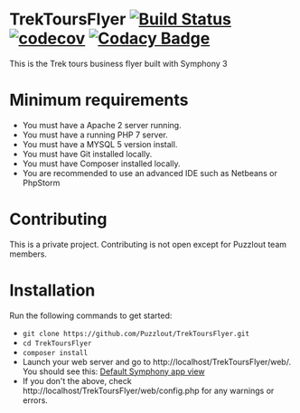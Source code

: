 # TrekToursFlyer [![Build Status](https://travis-ci.org/Puzzlout/TrekToursFlyer.svg?branch=master)](https://travis-ci.org/Puzzlout/TrekToursFlyer) [![codecov](https://codecov.io/gh/Puzzlout/TrekToursFlyer/branch/master/graph/badge.svg)](https://codecov.io/gh/Puzzlout/TrekToursFlyer) [![Codacy Badge](https://api.codacy.com/project/badge/Grade/2decfe7a882545048474071f3be171be)](https://www.codacy.com/app/Puzzlout/TrekToursFlyer?utm_source=github.com&amp;utm_medium=referral&amp;utm_content=Puzzlout/TrekToursFlyer&amp;utm_campaign=Badge_Grade)

This is the Trek tours business flyer built with Symphony 3

# Minimum requirements

- You must have a Apache 2 server running.
- You must have a running PHP 7 server.
- You must have a MYSQL 5 version install.
- You must have Git installed locally.
- You must have Composer installed locally.
- You are recommended to use an advanced IDE such as Netbeans or PhpStorm

# Contributing

This is a private project. Contributing is not open except for Puzzlout team members.

# Installation

Run the following commands to get started:
- `git clone https://github.com/Puzzlout/TrekToursFlyer.git`
- `cd TrekToursFlyer`
- `composer install`
- Launch your web server and go to http://localhost/TrekToursFlyer/web/. You should see this: [Default Symphony app view](https://drive.google.com/file/d/0B2j01q2xtCOtZUI1V0ZhWmRhREE/view?usp=drivesdk)
- If you don't the above, check http://localhost/TrekToursFlyer/web/config.php for any warnings or errors.
